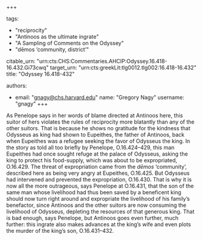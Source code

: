 +++

tags:
- "reciprocity"
- "Antinoos as the ultimate ingrate"
- "A Sampling of Comments on the Odyssey"
- "dēmos ‘community, district’"

citable_urn: "urn:cts:CHS:Commentaries.AHCIP:Odyssey.16.418-16.432.Gi73cwq"
target_urn: "urn:cts:greekLit:tlg0012.tlg002:16.418-16.432"
title: "Odyssey 16.418-432"

authors:
- email: "gnagy@chs.harvard.edu"
  name: "Gregory Nagy"
  username: "gnagy"
+++

<p>As Penelope says in her words of blame directed at Antinoos here, this suitor of hers violates the rules of reciprocity more blatantly than any of the other suitors. That is because he shows no gratitude for the kindness that Odysseus as king had shown to Eupeithes, the father of Antinoos, back when Eupeithes was a refugee seeking the favor of Odysseus the king. In the story as told all too briefly by Penelope, O.16.424–429, this man Eupeithes had once sought refuge at the palace of Odysseus, asking the king to protect his food-supply, which was about to be expropriated, O.16.429. The threat of expropriation came from the <em>dēmos</em> ‘community’, described here as being very angry at Eupeithes, O.16.425. But Odysseus had intervened and prevented the expropriation, O.16.430. That is why it is now all the more outrageous, says Penelope at O.16.431, that the son of the same man whose livelihood had thus been saved by a beneficent king should now turn right around and expropriate the livelihood of his family’s benefactor, since Antinoos and the other suitors are now consuming the livelihood of Odysseus, depleting the resources of that generous king. That is bad enough, says Penelope, but Antinoos goes even further, much further: this ingrate also makes advances at the king’s wife and even plots the murder of the king’s son, O.16.431–432.  </p>
